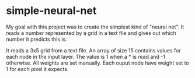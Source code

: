# simple-neural-net

My goal with this project was to create the simplest kind of "neural net". It reads a number represented by a grid in a text file and gives out which number it predicts this is.

It reads a 3x5 grid from a text file. An array of size 15 contains values for each node in the input layer. The value is 1 when a * is read and -1 otherwise. All weights are set manually. Each ouput node have weight set to 1 for each pixel it expects.
